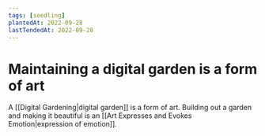 ```yaml
---
tags: [seedling]
plantedAt: 2022-09-28
lastTendedAt: 2022-09-28
---
```


# Maintaining a digital garden is a form of art

A [[Digital Gardening|digital garden]] is a form of art. Building out a garden and making it beautiful is an [[Art Expresses and Evokes Emotion|expression of emotion]].

